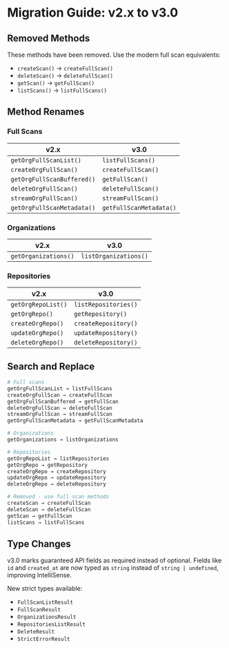 # Migration Guide: v2.x to v3.0

## Removed Methods

These methods have been removed. Use the modern full scan equivalents:

- `createScan()` → `createFullScan()`
- `deleteScan()` → `deleteFullScan()`
- `getScan()` → `getFullScan()`
- `listScans()` → `listFullScans()`

## Method Renames

### Full Scans

| v2.x | v3.0 |
|------|------|
| `getOrgFullScanList()` | `listFullScans()` |
| `createOrgFullScan()` | `createFullScan()` |
| `getOrgFullScanBuffered()` | `getFullScan()` |
| `deleteOrgFullScan()` | `deleteFullScan()` |
| `streamOrgFullScan()` | `streamFullScan()` |
| `getOrgFullScanMetadata()` | `getFullScanMetadata()` |

### Organizations

| v2.x | v3.0 |
|------|------|
| `getOrganizations()` | `listOrganizations()` |

### Repositories

| v2.x | v3.0 |
|------|------|
| `getOrgRepoList()` | `listRepositories()` |
| `getOrgRepo()` | `getRepository()` |
| `createOrgRepo()` | `createRepository()` |
| `updateOrgRepo()` | `updateRepository()` |
| `deleteOrgRepo()` | `deleteRepository()` |

## Search and Replace

```bash
# Full scans
getOrgFullScanList → listFullScans
createOrgFullScan → createFullScan
getOrgFullScanBuffered → getFullScan
deleteOrgFullScan → deleteFullScan
streamOrgFullScan → streamFullScan
getOrgFullScanMetadata → getFullScanMetadata

# Organizations
getOrganizations → listOrganizations

# Repositories
getOrgRepoList → listRepositories
getOrgRepo → getRepository
createOrgRepo → createRepository
updateOrgRepo → updateRepository
deleteOrgRepo → deleteRepository

# Removed - use full scan methods
createScan → createFullScan
deleteScan → deleteFullScan
getScan → getFullScan
listScans → listFullScans
```

## Type Changes

v3.0 marks guaranteed API fields as required instead of optional. Fields like `id` and `created_at` are now typed as `string` instead of `string | undefined`, improving IntelliSense.

New strict types available:
- `FullScanListResult`
- `FullScanResult`
- `OrganizationsResult`
- `RepositoriesListResult`
- `DeleteResult`
- `StrictErrorResult`
